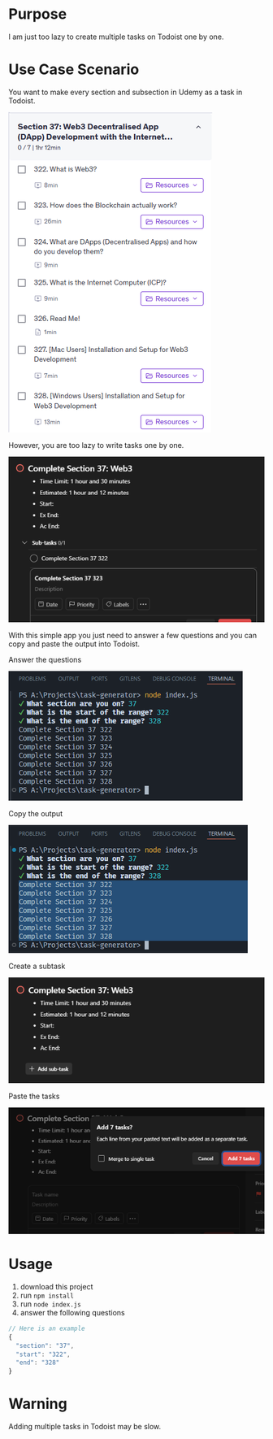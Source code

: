 # Purpose

I am just too lazy to create multiple tasks on Todoist one by one.

# Use Case Scenario

You want to make every section and subsection in Udemy as a task in Todoist.

![alt text](image.png)

However, you are too lazy to write tasks one by one.

![alt text](image-1.png)

With this simple app you just need to answer a few questions and you can copy and paste the output into Todoist.

Answer the questions

![alt text](image-2.png)

Copy the output

![alt text](image-3.png)

Create a subtask

![alt text](image-4.png)

Paste the tasks

![alt text](image-5.png)

# Usage

1. download this project
2. run `npm install`
3. run `node index.js`
4. answer the following questions

```js
// Here is an example
{
  "section": "37",
  "start": "322",
  "end": "328"
}
```

# Warning

Adding multiple tasks in Todoist may be slow.
